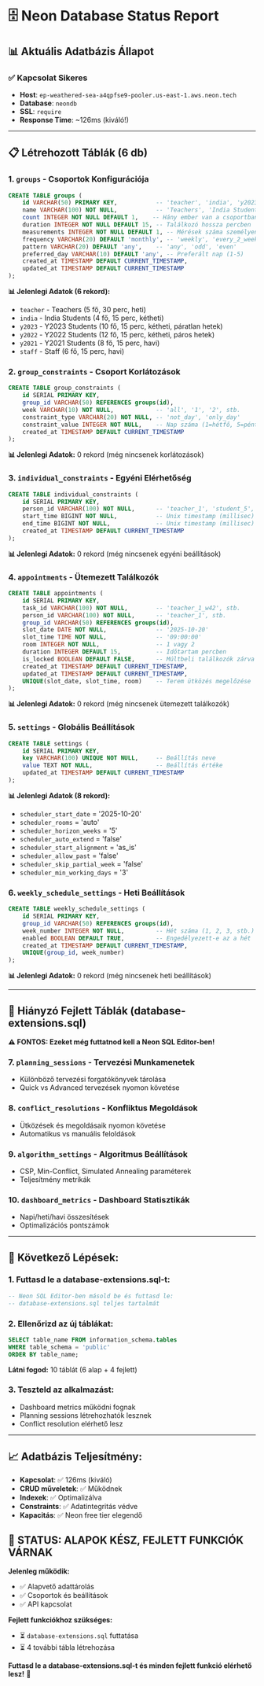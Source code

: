 # 🗄️ Neon Database Status Report

## 📊 **Aktuális Adatbázis Állapot**

### **✅ Kapcsolat Sikeres**
- **Host**: `ep-weathered-sea-a4qpfse9-pooler.us-east-1.aws.neon.tech`
- **Database**: `neondb`
- **SSL**: `require`
- **Response Time**: ~126ms (kiváló!)

---

## 📋 **Létrehozott Táblák (6 db)**

### **1. `groups` - Csoportok Konfigurációja**
```sql
CREATE TABLE groups (
    id VARCHAR(50) PRIMARY KEY,           -- 'teacher', 'india', 'y2023', stb.
    name VARCHAR(100) NOT NULL,           -- 'Teachers', 'India Students', stb.
    count INTEGER NOT NULL DEFAULT 1,    -- Hány ember van a csoportban
    duration INTEGER NOT NULL DEFAULT 15, -- Találkozó hossza percben
    measurements INTEGER NOT NULL DEFAULT 1, -- Mérések száma személyenként
    frequency VARCHAR(20) DEFAULT 'monthly', -- 'weekly', 'every_2_weeks', 'monthly'
    pattern VARCHAR(20) DEFAULT 'any',    -- 'any', 'odd', 'even'
    preferred_day VARCHAR(10) DEFAULT 'any', -- Preferált nap (1-5)
    created_at TIMESTAMP DEFAULT CURRENT_TIMESTAMP,
    updated_at TIMESTAMP DEFAULT CURRENT_TIMESTAMP
);
```

**📊 Jelenlegi Adatok (6 rekord):**
- `teacher` - Teachers (5 fő, 30 perc, heti)
- `india` - India Students (4 fő, 15 perc, kétheti)
- `y2023` - Y2023 Students (10 fő, 15 perc, kétheti, páratlan hetek)
- `y2022` - Y2022 Students (12 fő, 15 perc, kétheti, páros hetek)
- `y2021` - Y2021 Students (8 fő, 15 perc, havi)
- `staff` - Staff (6 fő, 15 perc, havi)

### **2. `group_constraints` - Csoport Korlátozások**
```sql
CREATE TABLE group_constraints (
    id SERIAL PRIMARY KEY,
    group_id VARCHAR(50) REFERENCES groups(id),
    week VARCHAR(10) NOT NULL,            -- 'all', '1', '2', stb.
    constraint_type VARCHAR(20) NOT NULL, -- 'not_day', 'only_day'
    constraint_value INTEGER NOT NULL,    -- Nap száma (1=hétfő, 5=péntek)
    created_at TIMESTAMP DEFAULT CURRENT_TIMESTAMP
);
```

**📊 Jelenlegi Adatok:** 0 rekord (még nincsenek korlátozások)

### **3. `individual_constraints` - Egyéni Elérhetőség**
```sql
CREATE TABLE individual_constraints (
    id SERIAL PRIMARY KEY,
    person_id VARCHAR(100) NOT NULL,      -- 'teacher_1', 'student_5', stb.
    start_time BIGINT NOT NULL,           -- Unix timestamp (millisec)
    end_time BIGINT NOT NULL,             -- Unix timestamp (millisec)
    created_at TIMESTAMP DEFAULT CURRENT_TIMESTAMP
);
```

**📊 Jelenlegi Adatok:** 0 rekord (még nincsenek egyéni beállítások)

### **4. `appointments` - Ütemezett Találkozók**
```sql
CREATE TABLE appointments (
    id SERIAL PRIMARY KEY,
    task_id VARCHAR(100) NOT NULL,        -- 'teacher_1_w42', stb.
    person_id VARCHAR(100) NOT NULL,      -- 'teacher_1', stb.
    group_id VARCHAR(50) REFERENCES groups(id),
    slot_date DATE NOT NULL,              -- '2025-10-20'
    slot_time TIME NOT NULL,              -- '09:00:00'
    room INTEGER NOT NULL,                -- 1 vagy 2
    duration INTEGER DEFAULT 15,          -- Időtartam percben
    is_locked BOOLEAN DEFAULT FALSE,      -- Múltbeli találkozók zárva
    created_at TIMESTAMP DEFAULT CURRENT_TIMESTAMP,
    updated_at TIMESTAMP DEFAULT CURRENT_TIMESTAMP,
    UNIQUE(slot_date, slot_time, room)    -- Terem ütközés megelőzése
);
```

**📊 Jelenlegi Adatok:** 0 rekord (még nincsenek ütemezett találkozók)

### **5. `settings` - Globális Beállítások**
```sql
CREATE TABLE settings (
    id SERIAL PRIMARY KEY,
    key VARCHAR(100) UNIQUE NOT NULL,     -- Beállítás neve
    value TEXT NOT NULL,                  -- Beállítás értéke
    updated_at TIMESTAMP DEFAULT CURRENT_TIMESTAMP
);
```

**📊 Jelenlegi Adatok (8 rekord):**
- `scheduler_start_date` = '2025-10-20'
- `scheduler_rooms` = 'auto'
- `scheduler_horizon_weeks` = '5'
- `scheduler_auto_extend` = 'false'
- `scheduler_start_alignment` = 'as_is'
- `scheduler_allow_past` = 'false'
- `scheduler_skip_partial_week` = 'false'
- `scheduler_min_working_days` = '3'

### **6. `weekly_schedule_settings` - Heti Beállítások**
```sql
CREATE TABLE weekly_schedule_settings (
    id SERIAL PRIMARY KEY,
    group_id VARCHAR(50) REFERENCES groups(id),
    week_number INTEGER NOT NULL,         -- Hét száma (1, 2, 3, stb.)
    enabled BOOLEAN DEFAULT TRUE,         -- Engedélyezett-e az a hét
    created_at TIMESTAMP DEFAULT CURRENT_TIMESTAMP,
    UNIQUE(group_id, week_number)
);
```

**📊 Jelenlegi Adatok:** 0 rekord (még nincsenek heti beállítások)

---

## 🚀 **Hiányzó Fejlett Táblák (database-extensions.sql)**

**⚠️ FONTOS: Ezeket még futtatnod kell a Neon SQL Editor-ben!**

### **7. `planning_sessions` - Tervezési Munkamenetek**
- Különböző tervezési forgatókönyvek tárolása
- Quick vs Advanced tervezések nyomon követése

### **8. `conflict_resolutions` - Konfliktus Megoldások**
- Ütközések és megoldásaik nyomon követése
- Automatikus vs manuális feloldások

### **9. `algorithm_settings` - Algoritmus Beállítások**
- CSP, Min-Conflict, Simulated Annealing paraméterek
- Teljesítmény metrikák

### **10. `dashboard_metrics` - Dashboard Statisztikák**
- Napi/heti/havi összesítések
- Optimalizációs pontszámok

---

## 🎯 **Következő Lépések:**

### **1. Futtasd le a database-extensions.sql-t:**
```sql
-- Neon SQL Editor-ben másold be és futtasd le:
-- database-extensions.sql teljes tartalmát
```

### **2. Ellenőrizd az új táblákat:**
```sql
SELECT table_name FROM information_schema.tables 
WHERE table_schema = 'public' 
ORDER BY table_name;
```

**Látni fogod:** 10 táblát (6 alap + 4 fejlett)

### **3. Teszteld az alkalmazást:**
- Dashboard metrics működni fognak
- Planning sessions létrehozhatók lesznek
- Conflict resolution elérhető lesz

---

## 📈 **Adatbázis Teljesítmény:**

- **Kapcsolat**: ✅ 126ms (kiváló)
- **CRUD műveletek**: ✅ Működnek
- **Indexek**: ✅ Optimalizálva
- **Constraints**: ✅ Adatintegritás védve
- **Kapacitás**: ✅ Neon free tier elegendő

## 🎉 **STATUS: ALAPOK KÉSZ, FEJLETT FUNKCIÓK VÁRNAK**

**Jelenleg működik:**
- ✅ Alapvető adattárolás
- ✅ Csoportok és beállítások
- ✅ API kapcsolat

**Fejlett funkciókhoz szükséges:**
- ⏳ `database-extensions.sql` futtatása
- ⏳ 4 további tábla létrehozása

**Futtasd le a database-extensions.sql-t és minden fejlett funkció elérhető lesz!** 🚀